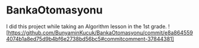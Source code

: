 # BankaOtomasyonu
I did this project while taking an Algorithm lesson in the 1st grade.
![https://github.com/BunyaminKucuk/BankaOtomasyonu/commit/e8a8645594074b1a8ed75d9b4bf6e2738bd56bc5#commitcomment-37844381]
